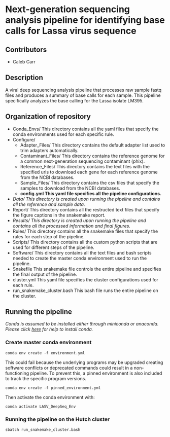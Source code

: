 # Next-generation sequencing analysis pipeline for identifying base calls for Lassa virus sequence

## Contributors

* Caleb Carr

## Description 

A viral deep sequencing analysis pipeline that processes raw sample fastq files and produces a summary of base calls for each sample. This pipeline specifically analyzes the base calling for the Lassa isolate LM395.

## Organization of repository 

* Conda_Envs/ This directory contains all the yaml files that specify the conda environments used for each specific rule.
* Configure/ 
    * Adapter_Files/ This directory contains the default adapter list used to trim adapters automatically.
    * Contaminant_Files/ This directory contains the reference genome for a common next-generation sequencing contaminant (phix).
    * Reference_Files/ This directory contains the text files with the specified urls to download each gene for each reference genome from the NCBI databases.
    * Sample_Files/ This directory contains the csv files that specify the samples to download from the NCBI databases. 
    * __config.yml This yaml file specifies all the pipeline configurations.__ 
* _Data/ This directory is created upon running the pipeline and contains all the reference and sample data._
* Report/ This directory contains all the restructed text files that specify the figure captions in the snakemake report.
* _Results/ This directory is created upon running the pipeline and contains all the processed information and final figures._
* Rules/ This directory contains all the snakemake files that specify the rules for each step of the pipeline.
* Scripts/ This directory contains all the custom python scripts that are used for different steps of the pipeline.
* Software/ This directory contains all the text files and bash scripts needed to create the master conda environment used to run the pipeline.
* Snakefile This snakemake file controls the entire pipeline and specifies the final output of the pipeline.
* cluster.yml This yaml file specifies the cluster configurations used for each rule.
* run_snakemake_cluster.bash This bash file runs the entire pipeline on the cluster.

## Running the pipeline

_Conda is assumed to be installed either through miniconda or anaconda. Please click [here][1] for help to install conda._

[1]: https://docs.anaconda.com/anaconda/install/

### Create master conda environment

```
conda env create -f environment.yml
```

This could fail because the underlying programs may be upgraded creating software conflicts or deprecated commands could result in a non-functioning pipeline. To prevent this, a pinned environment is also included to track the specific program versions.

```
conda env create -f pinned_environment.yml
```

Then activate the conda environment with:

```
conda activate LASV_DeepSeq_Env
```

### Running the pipeline on the Hutch cluster

```shell
sbatch run_snakemake_cluster.bash
```